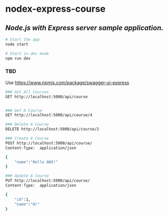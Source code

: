 # nodex-express-course
## _Node.js with Express server sample application._

```sh
# Start the app
node start

# Start in dev mode
npm run dev
```

### TBD
Use https://www.npmjs.com/package/swagger-ui-express


```sh
### Get All Courses
GET http://localhost:5000/api/course


### Get A Course
GET http://localhost:5000/api/course/4

### Delete A Course
DELETE http://localhost:5000/api/course/2

### Create A Course
POST http://localhost:5000/api/course/
Content-Type:  application/json

{
    "name":"Hello AWS!"
}

### Update A Course
PUT http://localhost:5000/api/course/
Content-Type:  application/json

{
    "id":1,
    "name":"H!"
}
```